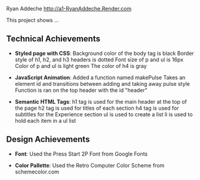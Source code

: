 Ryan Addeche
http://a1-RyanAddeche.Render.com

This project shows ...

## Technical Achievements
- **Styled page with CSS**: 
Background color of the body tag is black
Border style of h1, h2, and h3 headers is dotted
Font size of p and ul is 16px
Color of p and ul is light green
The color of h4 is gray

- **JavaScript Animation**:
Added a function named makePulse
Takes an element id and transitions between adding and taking away pulse style
Function is ran on the top header with the id "header"

- **Semantic HTML Tags**:
h1 tag is used for the main header at the top of the page
h2 tag is used for titles of each section
h4 tag is used for subtitles for the Experience section
ul is used to create a list
li is used to hold each item in a ul list


## Design Achievements
- **Font**: Used the Press Start 2P Font from Google Fonts

- **Color Pallette**: Used the Retro Computer Color Scheme from schemecolor.com

